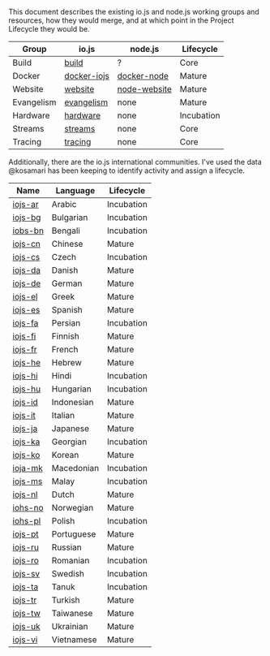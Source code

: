 This document describes the existing io.js and node.js working groups and resources, how they would merge, and at which point in the Project Lifecycle they would be.

| Group | io.js | node.js | Lifecycle |
| ----- | ----- | ------- | --------- |
| Build | [build](https://github.com/iojs/build) | ? | Core |
| Docker | [docker-iojs](https://github.com/iojs/docker-iojs) | [docker-node](https://github.com/joyent/docker-node) | Mature |
| Website | [website](https://github.com/iojs/website) | [node-website](https://github.com/joyent/node-website) | Mature |
| Evangelism | [evangelism](https://github.com/iojs/evangelism) | none | Mature |
| Hardware | [hardware](https://github.com/iojs/hardware) | none | Incubation |
| Streams | [streams](https://github.com/iojs/readable-streams) | none | Core |
| Tracing | [tracing](https://github.com/iojs/tracing) | none | Core |

Additionally, there are the io.js international communities. I've used the data @kosamari has been keeping to identify activity and assign a lifecycle.

| Name | Language | Lifecycle |
| ---- | -------- | --------- |
| [iojs-ar](https://github.com/iojs/iojs-ar) | Arabic | Incubation |
| [iojs-bg](https://github.com/iojs/iojs-bg) | Bulgarian | Incubation |
| [iobs-bn](https://github.com/iojs/iojs-bn) | Bengali | Incubation |
| [iojs-cn](https://github.com/iojs/iojs-cn) | Chinese | Mature |
| [iojs-cs](https://github.com/iojs/iojs-cs) | Czech | Incubation |
| [iojs-da](https://github.com/iojs/iojs-da) | Danish | Mature |
| [iojs-de](https://github.com/iojs/iojs-de) | German | Mature |
| [iojs-el](https://github.com/iojs/iojs-el) | Greek | Mature |
| [iojs-es](https://github.com/iojs/iojs-es) | Spanish | Mature |
| [iojs-fa](https://github.com/iojs/iojs-fa) | Persian | Incubation |
| [iojs-fi](https://github.com/iojs/iojs-fi) | Finnish | Mature |
| [iojs-fr](https://github.com/iojs/iojs-fr) | French | Mature |
| [iojs-he](https://github.com/iojs/iojs-he) | Hebrew | Mature |
| [iojs-hi](https://github.com/iojs/iojs-hi) | Hindi | Incubation |
| [iojs-hu](https://github.com/iojs/iojs-hu) | Hungarian | Incubation |
| [iojs-id](https://github.com/iojs/iojs-id) | Indonesian | Mature |
| [iojs-it](https://github.com/iojs/iojs-it) | Italian | Mature |
| [iojs-ja](https://github.com/iojs/iojs-ja) | Japanese | Mature |
| [iojs-ka](https://github.com/iojs/iojs-ka) | Georgian | Incubation |
| [iojs-ko](https://github.com/iojs/iojs-ko) | Korean | Mature |
| [ioja-mk](https://github.com/iojs/iojs-mk) | Macedonian | Incubation |
| [iojs-ms](https://github.com/iojs/iojs-ms) | Malay | Incubation |
| [iojs-nl](https://github.com/iojs/iojs-nl) | Dutch | Mature |
| [iohs-no](https://github.com/iojs/iojs-no) | Norwegian | Mature |
| [iohs-pl](https://github.com/iojs/iojs-pl) | Polish | Incubation |
| [iojs-pt](https://github.com/iojs/iojs-pt) | Portuguese | Mature |
| [iojs-ru](https://github.com/iojs/iojs-ru) | Russian | Mature |
| [iojs-ro](https://github.com/iojs/iojs-ro) | Romanian | Incubation |
| [iojs-sv](https://github.com/iojs/iojs-sv) | Swedish | Incubation |
| [iojs-ta](https://github.com/iojs/iojs-ta) | Tanuk | Incubation |
| [iojs-tr](https://github.com/iojs/iojs-tr) | Turkish | Mature |
| [iojs-tw](https://github.com/iojs/iojs-tw) | Taiwanese | Mature |
| [iojs-uk](https://github.com/iojs/iojs-uk) | Ukrainian | Mature |
| [iojs-vi](https://github.com/iojs/iojs-vi) | Vietnamese | Mature |
